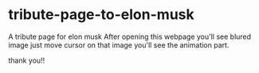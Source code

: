 # tribute-page-to-elon-musk
A tribute page for elon musk
After opening this webpage you'll see blured image just move cursor on that image you'll see the animation part.

thank you!!

